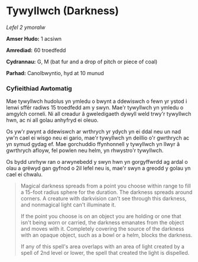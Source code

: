 # Tywyllwch (Darkness)

*Lefel 2 ymoralw*

**Amser Hudo:** 1 acsiwn

**Amrediad:** 60 troedfedd

**Cydrannau:** G, M (bat fur and a drop of pitch or piece of coal)

**Parhad:** Canolbwyntio, hyd at 10  munud

### Cyfieithiad Awtomatig

Mae tywyllwch hudolus yn ymledu o bwynt a ddewiswch o fewn yr ystod i lenwi sffêr radiws 15 troedfedd am y swyn. Mae'r tywyllwch yn ymledu o amgylch corneli. Ni all creadur â gweledigaeth dywyll weld trwy'r tywyllwch hwn, ac ni all golau anhyfryd ei oleuo.

Os yw'r pwynt a ddewiswch ar wrthrych yr ydych yn ei ddal neu un nad yw'n cael ei wisgo neu ei gario, mae'r tywyllwch yn deillio o'r gwrthrych ac yn symud gydag ef. Mae gorchuddio ffynhonnell y tywyllwch yn llwyr â gwrthrych afloyw, fel powlen neu helm, yn rhwystro'r tywyllwch.

Os bydd unrhyw ran o arwynebedd y swyn hwn yn gorgyffwrdd ag ardal o olau a grëwyd gan gyfnod o 2il lefel neu is, mae'r swyn a greodd y golau yn cael ei chwalu.

>  Magical darkness spreads from a point you choose within range to fill a 15-foot radius sphere for the duration. The darkness spreads around corners. A creature with darkvision can't see through this darkness, and nonmagical light can't illuminate it.
>  
>  If the point you choose is on an object you are holding or one that isn't being worn or carried, the darkness emanates from the object and moves with it. Completely covering the source of the darkness with an opaque object, such as a bowl or a helm, blocks the darkness.
>  
>  If any of this spell's area overlaps with an area of light created by a spell of 2nd level or lower, the spell that created the light is dispelled.